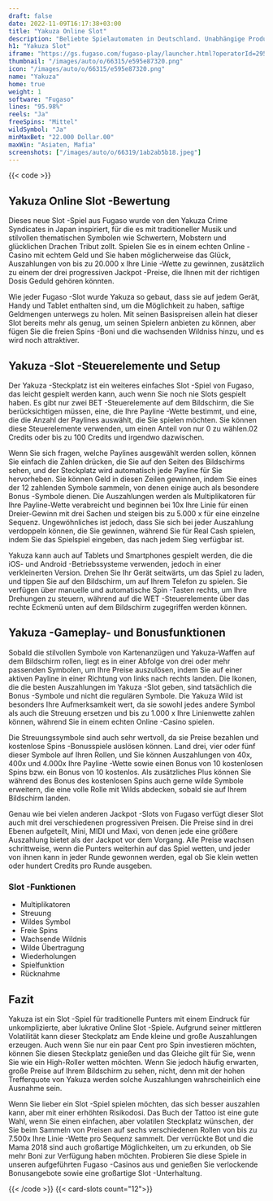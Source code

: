 ```yaml
---
draft: false
date: 2022-11-09T16:17:38+03:00
title: "Yakuza Online Slot"
description: "Beliebte Spielautomaten in Deutschland. Unabhängige Produktbewertungen und exklusive Anmeldeangebote. Jetzt spielen!"
h1: "Yakuza Slot"
iframe: "https://gs.fugaso.com/fugaso-play/launcher.html?operatorId=295617&userName=297921&password=00000&sessionId=297921&gameName=yakuza&mode=demo&closeUrl=https://fugaso.com"
thumbnail: "/images/auto/o/66315/e595e87320.png"
icon: "/images/auto/o/66315/e595e87320.png"
name: "Yakuza"
home: true
weight: 1
software: "Fugaso"
lines: "95.98%"
reels: "Ja"
freeSpins: "Mittel"
wildSymbol: "Ja"
minMaxBet: "22.000 Dollar.00"
maxWin: "Asiaten, Mafia"
screenshots: ["/images/auto/o/66319/1ab2ab5b18.jpeg"]
---
```


{{< code >}}<h2>Yakuza Online Slot -Bewertung</h2><p>Dieses neue Slot -Spiel aus Fugaso wurde von den Yakuza Crime Syndicates in Japan inspiriert, für die es mit traditioneller Musik und stilvollen thematischen Symbolen wie Schwertern, Mobstern und glücklichen Drachen Tribut zollt. Spielen Sie es in einem echten Online -Casino mit echtem Geld und Sie haben möglicherweise das Glück, Auszahlungen von bis zu 20.000 x Ihre Linie -Wette zu gewinnen, zusätzlich zu einem der drei progressiven Jackpot -Preise, die Ihnen mit der richtigen Dosis Geduld gehören könnten.</p><p>Wie jeder Fugaso -Slot wurde Yakuza so gebaut, dass sie auf jedem Gerät, Handy und Tablet enthalten sind, um die Möglichkeit zu haben, saftige Geldmengen unterwegs zu holen. Mit seinen Basispreisen allein hat dieser Slot bereits mehr als genug, um seinen Spielern anbieten zu können, aber fügen Sie die freien Spins -Boni und die wachsenden Wildniss hinzu, und es wird noch attraktiver.</p><h2>Yakuza -Slot -Steuerelemente und Setup</h2><p>Der Yakuza -Steckplatz ist ein weiteres einfaches Slot -Spiel von Fugaso, das leicht gespielt werden kann, auch wenn Sie noch nie Slots gespielt haben. Es gibt nur zwei BET -Steuerelemente auf dem Bildschirm, die Sie berücksichtigen müssen, eine, die Ihre Payline -Wette bestimmt, und eine, die die Anzahl der Paylines auswählt, die Sie spielen möchten. Sie können diese Steuerelemente verwenden, um einen Anteil von nur 0 zu wählen.02 Credits oder bis zu 100 Credits und irgendwo dazwischen.</p><p>Wenn Sie sich fragen, welche Paylines ausgewählt werden sollen, können Sie einfach die Zahlen drücken, die Sie auf den Seiten des Bildschirms sehen, und der Steckplatz wird automatisch jede Payline für Sie hervorheben. Sie können Geld in diesen Zeilen gewinnen, indem Sie eines der 12 zahlenden Symbole sammeln, von denen einige auch als besondere Bonus -Symbole dienen. Die Auszahlungen werden als Multiplikatoren für Ihre Payline-Wette verabreicht und beginnen bei 10x Ihre Linie für einen Dreier-Gewinn mit drei Sachen und steigen bis zu 5.000 x für eine einzelne Sequenz. Ungewöhnliches ist jedoch, dass Sie sich bei jeder Auszahlung verdoppeln können, die Sie gewinnen, während Sie für Real Cash spielen, indem Sie das Spielspiel eingeben, das nach jedem Sieg verfügbar ist.</p><p>Yakuza kann auch auf Tablets und Smartphones gespielt werden, die die iOS- und Android -Betriebssysteme verwenden, jedoch in einer verkleinerten Version. Drehen Sie Ihr Gerät seitwärts, um das Spiel zu laden, und tippen Sie auf den Bildschirm, um auf Ihrem Telefon zu spielen. Sie verfügen über manuelle und automatische Spin -Tasten rechts, um Ihre Drehungen zu steuern, während auf die WET -Steuerelemente über das rechte Eckmenü unten auf dem Bildschirm zugegriffen werden können.</p><h2>Yakuza -Gameplay- und Bonusfunktionen</h2><p>Sobald die stilvollen Symbole von Kartenanzügen und Yakuza-Waffen auf dem Bildschirm rollen, liegt es in einer Abfolge von drei oder mehr passenden Symbolen, um Ihre Preise auszulösen, indem Sie auf einer aktiven Payline in einer Richtung von links nach rechts landen. Die Ikonen, die die besten Auszahlungen im Yakuza -Slot geben, sind tatsächlich die Bonus -Symbole und nicht die regulären Symbole. Die Yakuza Wild ist besonders Ihre Aufmerksamkeit wert, da sie sowohl jedes andere Symbol als auch die Streuung ersetzen und bis zu 1.000 x Ihre Linienwette zahlen können, während Sie in einem echten Online -Casino spielen.</p><p>Die Streuungssymbole sind auch sehr wertvoll, da sie Preise bezahlen und kostenlose Spins -Bonusspiele auslösen können. Land drei, vier oder fünf dieser Symbole auf Ihren Rollen, und Sie können Auszahlungen von 40x, 400x und 4.000x Ihre Payline -Wette sowie einen Bonus von 10 kostenlosen Spins bzw. ein Bonus von 10 kostenlos. Als zusätzliches Plus können Sie während des Bonus des kostenlosen Spins auch gerne wilde Symbole erweitern, die eine volle Rolle mit Wilds abdecken, sobald sie auf Ihrem Bildschirm landen.</p><p>Genau wie bei vielen anderen Jackpot -Slots von Fugaso verfügt dieser Slot auch mit drei verschiedenen progressiven Preisen. Die Preise sind in drei Ebenen aufgeteilt, Mini, MIDI und Maxi, von denen jede eine größere Auszahlung bietet als der Jackpot vor dem Vorgang. Alle Preise wachsen schrittweise, wenn die Punters weiterhin auf das Spiel wetten, und jeder von ihnen kann in jeder Runde gewonnen werden, egal ob Sie klein wetten oder hundert Credits pro Runde ausgeben.</p><h3>
Slot -Funktionen</h3><ul>
<li></span>
Multiplikatoren</li>
<li></span>
Streuung</li>
<li></span>
Wildes Symbol</li>
<li></span>
Freie Spins</li>
<li></span>
Wachsende Wildnis</li>
<li></span>
Wilde Übertragung</li>
<li></span>
Wiederholungen</li>
<li></span>
Spielfunktion</li>
<li></span>
Rücknahme</li></ul><h2>Fazit</h2><p>Yakuza ist ein Slot -Spiel für traditionelle Punters mit einem Eindruck für unkomplizierte, aber lukrative Online Slot -Spiele. Aufgrund seiner mittleren Volatilität kann dieser Steckplatz am Ende kleine und große Auszahlungen erzeugen. Auch wenn Sie nur ein paar Cent pro Spin investieren möchten, können Sie diesen Steckplatz genießen und das Gleiche gilt für Sie, wenn Sie wie ein High-Roller wetten möchten. Wenn Sie jedoch häufig erwarten, große Preise auf Ihrem Bildschirm zu sehen, nicht, denn mit der hohen Trefferquote von Yakuza werden solche Auszahlungen wahrscheinlich eine Ausnahme sein.</p><p>Wenn Sie lieber ein Slot -Spiel spielen möchten, das sich besser auszahlen kann, aber mit einer erhöhten Risikodosi. Das Buch der Tattoo ist eine gute Wahl, wenn Sie einen einfachen, aber volatilen Steckplatz wünschen, der Sie beim Sammeln von Preisen auf sechs verschiedenen Rollen von bis zu 7.500x Ihre Linie -Wette pro Sequenz sammelt. Der verrückte Bot und die Mama 2018 sind auch großartige Möglichkeiten, um zu erkunden, ob Sie mehr Boni zur Verfügung haben möchten. Probieren Sie diese Spiele in unseren aufgeführten Fugaso -Casinos aus und genießen Sie verlockende Bonusangebote sowie eine großartige Slot -Unterhaltung.</p>{{< /code >}}
{{< card-slots count="12">}}